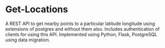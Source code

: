 # Get-Locations
A REST API to get nearby points to a particular latitude longitude using extensions of postgres and without them also. 
Includes authentication of clients for using this API.
Implemented using Python, Flask, PostgreSQL using data migration.